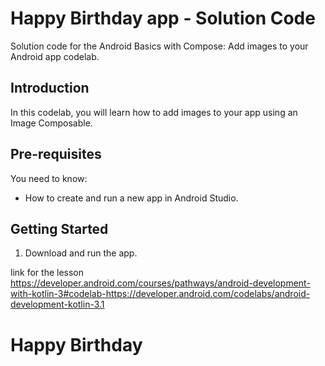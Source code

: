 Happy Birthday app - Solution Code
==============================================

Solution code for the Android Basics with Compose: Add images to your Android app codelab.

Introduction
------------
In this codelab, you will learn how to add images to your app using an Image Composable.

Pre-requisites
--------------

You need to know:
- How to create and run a new app in Android Studio.

Getting Started
---------------

1. Download and run the app.


link for the lesson
https://developer.android.com/courses/pathways/android-development-with-kotlin-3#codelab-https://developer.android.com/codelabs/android-development-kotlin-3.1  
# Happy Birthday
